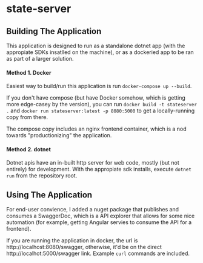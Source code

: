 # state-server

## Building The Application

This application is designed to run as a standalone dotnet app (with the appropiate SDKs insatlled on the machine), or as a dockeried app to be ran as part of a larger solution.

#### Method 1. Docker

Easiest way to build/run this application is run `docker-compose up --build`. 

If you don't have compose (but have Docker somehow, which is getting more edge-casey by the version), you can run `docker build -t stateserver .` and `docker run stateserver:latest -p 8080:5000` to get a locally-running copy from there.

The compose copy includes an nginx frontend container, which is a nod towards "productionizing" the application.

#### Method 2. dotnet

Dotnet apis have an in-built http server for web code, mostly (but not entirely) for development. With the appropiate sdk installs, execute `dotnet run` from the repository root.

## Using The Application

For end-user convience, I added a nuget package that publishes and consumes a SwaggerDoc, which is a API explorer that allows for some nice automation (for example, getting Angular servies to consume the API for a frontend).

If you are running the application in docker, the url is http://localhost:8080/swagger, otherwise, it'd be on the direct http://localhot:5000/swagger link. Example `curl` commands are included.
